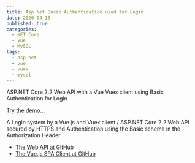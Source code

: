 ```yaml
---
title: Asp Net Basic Authentication used for Login
date: 2020-04-15
published: true
categories:
  - NET Core
  - Vue
  - MySQL
tags:
  - asp-net
  - vue
  - vuex
  - mysql
---
```



ASP.NET Core 2.2 Web API with a Vue Vuex client using Basic Authentication for Login

<a href="https://basic.auth.client.core.persteenolsen.com" target="_blank" title="Basic Authentication">Try the demo...</a>

<p>A Login system by a Vue.js and Vuex client / ASP.NET Core 2.2 Web API secured by HTTPS and Authentication using the Basic schema in the Authorization Header</p>

<ul>
<li><a href="https://github.com/persteenolsen/aspnet-core-basic-authentication-api" target="_blank">The Web API at GitHub</a></li>
<li><a href="https://github.com/persteenolsen/vue-basic-authentication-client" target="_blank">The Vue.js SPA Client at GitHub</a></li>
</ul>
